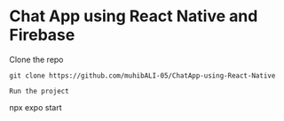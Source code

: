 # Chat App using React Native and Firebase

Clone the repo

```
git clone https://github.com/muhibALI-05/ChatApp-using-React-Native

Run the project

```
npx expo start

